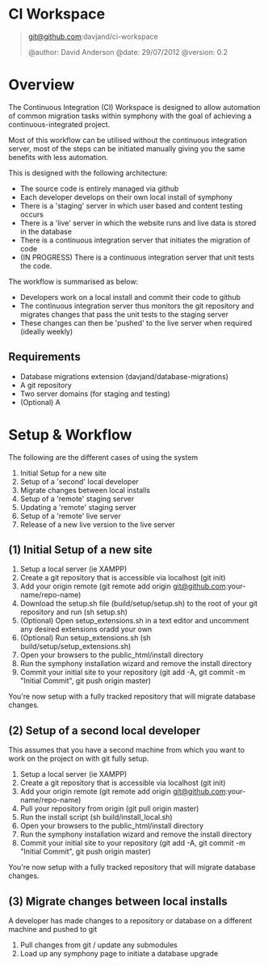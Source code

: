 CI Workspace
====

> git@github.com:davjand/ci-workspace
>
> @author: David Anderson
> @date: 29/07/2012 
> @version: 0.2
>


Overview
========

The Continuous Integration (CI) Workspace is designed to allow automation of common migration tasks within symphony with the goal of achieving a continuous-integrated project.

Most of this workflow can be utilised without the continuous integration server, most of the steps can be initiated manually giving you the same benefits with less automation.

This is designed with the following architecture:

 * The source code is entirely managed via github
 * Each developer develops on their own local install of symphony
 * There is a 'staging' server in which user based and content testing occurs
 * There is a 'live' server in which the website runs and live data is stored in the database
 * There is a continuous integration server that initiates the migration of code
 * (IN PROGRESS) There is a continuous integration server that unit tests the code.

The workflow is summarised as below:

 * Developers work on a local install and commit their code to github
 * The continuous integration server thus monitors the git repository and migrates changes that pass the unit tests to the staging server
 * These changes can then be 'pushed' to the live server when required (ideally weekly)

Requirements
------------

 * Database migrations extension (davjand/database-migrations)
 * A git repository
 * Two server domains (for staging and testing)
 * (Optional) A


Setup & Workflow
================

The following are the different cases of using the system

1. Initial Setup for a new site
2. Setup of a 'second' local developer
3. Migrate changes between local installs
4. Setup of a 'remote' staging server
5. Updating a 'remote' staging server
6. Setup of a 'remote' live server
7. Release of a new live version to the live server


(1) Initial Setup of a new site
-------------------------------

1. Setup a local server (ie XAMPP)
2. Create a git repository that is accessible via localhost (git init)
3. Add your origin remote (git remote add origin git@github.com:your-name/repo-name)
4. Download the setup.sh file (build/setup/setup.sh) to the root of your git repository and run (sh setup.sh)
5. (Optional) Open setup_extensions.sh in a text editor and uncomment any desired extensions oradd your own
6. (Optional) Run setup_extensions.sh (sh build/setup/setup_extensions.sh)
7. Open your browsers to the public_html/install directory 
7. Run the symphony installation wizard and remove the install directory
8. Commit your initial site to your repository (git add -A, git commit -m "Initial Commit", git push origin master)

You're now setup with a fully tracked repository that will migrate database changes.


(2) Setup of a second local developer
-------------------------------------

This assumes that you have a second machine from which you want to work on the project on with git fully setup.

1. Setup a local server (ie XAMPP)
2. Create a git repository that is accessible via localhost (git init)
3. Add your origin remote (git remote add origin git@github.com:your-name/repo-name)
4. Pull your repository from origin (git pull origin master)
5. Run the install script (sh build/install_local.sh)
6. Open your browsers to the public_html/install directory 
7. Run the symphony installation wizard and remove the install directory
8. Commit your initial site to your repository (git add -A, git commit -m "Initial Commit", git push origin master)

You're now setup with a fully tracked repository that will migrate database changes.


(3) Migrate changes between local installs
-------------------------------------------

A developer has made changes to a repository or database on a different machine and pushed to git

1. Pull changes from git / update any submodules
2. Load up any symphony page to initiate a database upgrade


